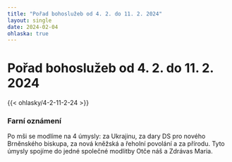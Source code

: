 ```yaml
---
title: "Pořad bohoslužeb od 4. 2. do 11. 2. 2024"
layout: single
date: 2024-02-04
ohlaska: true
---
```

# Pořad bohoslužeb od 4. 2. do 11. 2. 2024

{{< ohlasky/4-2-11-2-24 >}}

### Farní oznámení

Po mši se modlíme na 4 úmysly: za Ukrajinu, za dary DS pro nového Brněnského biskupa, za nová kněžská a řeholní povolání a za přírodu. Tyto úmysly spojíme do jedné společné modlitby Otče náš a Zdrávas Maria.